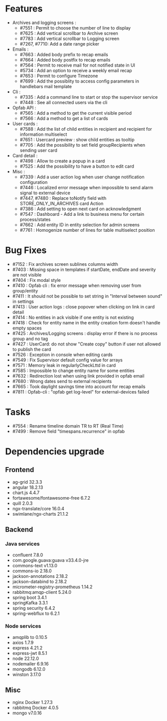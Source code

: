 
# Features

- Archives and logging screens :
  - #7551 : Permit to choose the number of line to display
  - #7625 : Add vertical scrollbar to Archive screen
  - #7783 : Add vertical scrollbar to Logging screen
  - #7267, #7710: Add a date range picker
- Emails :
  - #7663 : Added body prefix to recap emails
  - #7664 : Added body postfix to recap emails
  - #7564 : Permit to receive mail for not notified state in UI
  - #5734 : Add an option to receive a weekly email recap
  - #7653 : Permit to configure Timezone
  - #7699 : Add the possiblity to access config parameters in handlebars mail template
- Cli :
  - #7335 : Add a command line to start or stop the supervisor service
  - #7448 : See all connected users via the cli
- Opfab API :
  - #7565 : Add a method to get the current visible period
  - #7566 : Add a method to get a list of cards
- User cards  :
  - #7588 : Add the list of child entities in recipient and recipient for information multiselect
  - #7651 : Usercard preview : show child entities as tooltip
  - #7705 : Add the possibility to set field groupRecipients when sending user card
- Card detail :
  - #7498 : Allow to create a popup in a card
  - #7525 : Add the possibility to have a button to edit card
- Misc :    
  - #7339 : Add a user action log when user change notification configuration
  - #7446 : Localized error message when impossible to send alarm signal to external device
  - #7447, #7480 : Replace toNotify field with STORE_ONLY_IN_ARCHIVES card Action
  - #7386 : Add setting to open next card on acknowledgment
  - #7547 : Dashboard - Add a link to business menu for certain process/states
  - #7662 : Add entity ID in entity selection for admin screens
  - #7761 : Homogenize number of lines for table multiselect position


# Bug Fixes

- #7152 : Fix archives screen sublines columns width
- #7403 : Missing space in templates if startDate, endDate and severity are not visible
- #7404 : Fix modal style
- #7410 : Opfab cli : fix error message when removing user from group/entity
- #7411 : It should not be possible to set string in "Interval between sound" in settings
- #7413 : User action logs : close popover when clicking on link in card detail
- #7414 : No entities in ack visible if one entity is not existing
- #7418 : Check for entity name in the entity creation form doesn't handle empty spaces
- #7425 : Archives/Logging screens : display error if there is no process group and no tag
- #7427 : UserCard: do not show "Create copy" button if user not allowed to publish the card
- #7526 : Exception in console when editing cards
- #7549 : Fix Supervisor default config value for arrays
- #7571 : Memory leak in regularlyCheckLttd in card
- #7585 : Impossible to change entity name for some entities
- #7632 : Redirection lost when using link provided in opfab email
- #7680 : Wrong dates send to external recipients
- #7665 : Took daylight savings time into account for recap emails
- #7811 : Opfab-cli : "opfab get log-level" for external-devices failed

# Tasks

- #7554 : Rename timeline domain TR to RT (Real Time)
- #7499 : Remove field "timespans.recurrence" in opfab

# Dependencies upgrade

## Frontend

- ag-grid 32.3.3
- angular 18.2.13
- chart.js 4.4.7
- fortawesome/fontawesome-free 6.7.2
- quill 2.0.3
- ngx-translate/core 16.0.4 
- swimlane/ngx-charts 21.1.2
  
## Backend 

### Java services 

- confluent 7.8.0
- com.google.guava:guava v33.4.0-jre
- commons-text v1.13.0
- commons-io 2.18.0 
- jackson-annotations 2.18.2 
- jackson-databind to 2.18.2
- micrometer-registry-prometheus 1.14.2
- rabbitmq:amqp-client 5.24.0
- spring boot 3.4.1
- springKafka 3.3.1
- spring security 6.4.2
- spring-webflux to 6.2.1

### Node services

- amqplib to 0.10.5
- axios 1.7.9
- express 4.21.2
- express-jwt 8.5.1
- node 22.12.0
- nodemailer 6.9.16
- mongodb 6.12.0
- winston 3.17.0

## Misc 

-  nginx Docker 1.27.3
-  rabbitmq Docker 4.0.5
-  mongo v7.0.16





